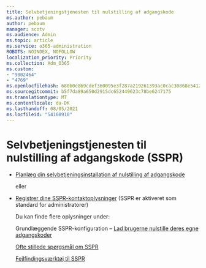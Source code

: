 ```yaml
---
title: Selvbetjeningstjenesten til nulstilling af adgangskode
ms.author: pebaum
author: pebaum
manager: scotv
ms.audience: Admin
ms.topic: article
ms.service: o365-administration
ROBOTS: NOINDEX, NOFOLLOW
localization_priority: Priority
ms.collection: Adm_O365
ms.custom:
- "9002464"
- "4769"
ms.openlocfilehash: 680b0e869cdef360095e3f287a219261393ac0cac30868e541219de3485f0921
ms.sourcegitcommit: b5f7da89a650d2915dc652449623c78be6247175
ms.translationtype: MT
ms.contentlocale: da-DK
ms.lasthandoff: 08/05/2021
ms.locfileid: "54108910"
---
```

# <a name="self-service-password-reset-sspr"></a>Selvbetjeningstjenesten til nulstilling af adgangskode (SSPR)

- [Planlæg din selvbetjeningsinstallation af nulstilling af adgangskode](https://go.microsoft.com/fwlink/?linkid=2142944)  

    eller
- [Registrer dine SSPR-kontaktoplysninger](https://mysignins.microsoft.com/security-info) (SSPR er aktiveret som standard for administratorer)

    Du kan finde flere oplysninger under:

    Grundlæggende SSPR-konfiguration – [Lad brugerne nulstille deres egne adgangskoder](/microsoft-365/admin/add-users/let-users-reset-passwords)

    [Ofte stillede spørgsmål om SSPR](/azure/active-directory/authentication/active-directory-passwords-faq)

    [Fejlfindingsværktøj til SSPR](/azure/active-directory/authentication/active-directory-passwords-troubleshoot)
